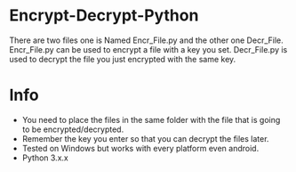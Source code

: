 # Encrypt-Decrypt-Python
There are two files one is Named Encr_File.py and the other one Decr_File. Encr_File.py can be used to encrypt a file with a key you set. Decr_File.py is used to decrypt the file you just encrypted with the same key.

# Info
* You need to place the files in the same folder with the file that is going to be encrypted/decrypted.
* Remember the key you enter so that you can decrypt the files later.
* Tested on Windows but works with every platform even android.
* Python 3.x.x
